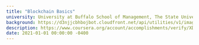 ```yaml
---
title: "Blockchain Basics"
university: University at Buffalo School of Management, The State University of New York
background: https://d3njjcbhbojbot.cloudfront.net/api/utilities/v1/imageproxy/https://coursera-university-assets.s3.amazonaws.com/ab/af2a00e2fd11e6afdccf8b30f1d74c/UB-Logo-BlueSquare.png?auto=format%2Ccompress&dpr=1&w=80&h=80
description: https://www.coursera.org/account/accomplishments/verify/XDDVKWY9B6BP
date: 2021-01-01 00:00:00 -0400
---
```

